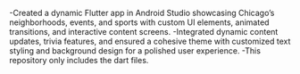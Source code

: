 -Created a dynamic Flutter app in Android Studio showcasing Chicago’s neighborhoods, events, and sports with custom UI elements, animated transitions, and interactive content screens.
-Integrated dynamic content updates, trivia features, and ensured a cohesive theme with customized text styling and background design for a polished user experience.
-This repository only includes the dart files.
